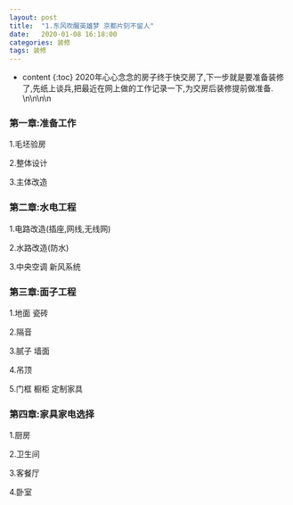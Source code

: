 ```yaml
---
layout: post
title:  "1.东风吹醒英雄梦 京都片刻不留人"
date:   2020-01-08 16:18:00
categories: 装修
tags: 装修
---
```


* content
{:toc}
2020年心心念念的房子终于快交房了,下一步就是要准备装修了,先纸上谈兵,把最近在网上做的工作记录一下,为交房后装修提前做准备.	
\n\n\n\n

### 第一章:准备工作

1.毛坯验房

2.整体设计

3.主体改造 

### 第二章:水电工程

1.电路改造(插座,网线,无线网)

2.水路改造(防水)  

3.中央空调 新风系统

### 第三章:面子工程

1.地面 瓷砖

2.隔音

3.腻子 墙面 

4.吊顶

5.门框 橱柜 定制家具

### 第四章:家具家电选择

1.厨房

2.卫生间											

3.客餐厅

4.卧室